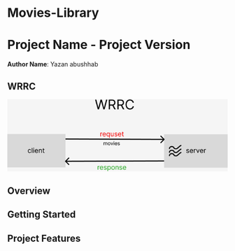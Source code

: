 # Movies-Library
# Project Name - Project Version

**Author Name**: Yazan abushhab

## WRRC
![](/img/WRRC.png)

## Overview

## Getting Started
<!-- What are the steps that a user must take in order to build this app on their own machine and get it running? -->

## Project Features
<!-- What are the features included in you app -->
